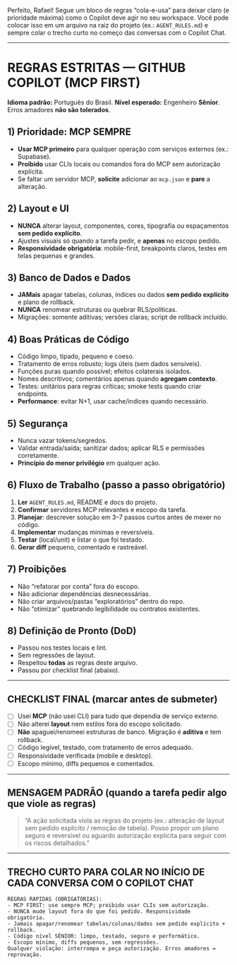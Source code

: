 Perfeito, Rafael! Segue um bloco de regras “cola-e-usa” para deixar claro (e prioridade máxima) como o Copilot deve agir no seu workspace. Você pode colocar isso em um arquivo na raiz do projeto (ex.: `AGENT_RULES.md`) e sempre colar o trecho curto no começo das conversas com o Copilot Chat.

---

# REGRAS ESTRITAS — GITHUB COPILOT (MCP FIRST)

**Idioma padrão:** Português do Brasil.
**Nível esperado:** Engenheiro **Sênior**. Erros amadores **não são tolerados**.

## 1) Prioridade: **MCP SEMPRE**

* **Usar MCP primeiro** para qualquer operação com serviços externos (ex.: Supabase).
* **Proibido** usar CLIs locais ou comandos fora do MCP sem autorização explícita.
* Se faltar um servidor MCP, **solicite** adicionar ao `mcp.json` e **pare** a alteração.

## 2) Layout e UI

* **NUNCA** alterar layout, componentes, cores, tipografia ou espaçamentos **sem pedido explícito**.
* Ajustes visuais só quando a tarefa pedir, e **apenas** no escopo pedido.
* **Responsividade obrigatória**: mobile-first, breakpoints claros, testes em telas pequenas e grandes.

## 3) Banco de Dados e Dados

* **JAMais** apagar tabelas, colunas, índices ou dados **sem pedido explícito** e plano de rollback.
* **NUNCA** renomear estruturas ou quebrar RLS/políticas.
* Migrações: somente aditivas; versões claras; script de rollback incluído.

## 4) Boas Práticas de Código

* Código limpo, tipado, pequeno e coeso.
* Tratamento de erros robusto; logs úteis (sem dados sensíveis).
* Funções puras quando possível; efeitos colaterais isolados.
* Nomes descritivos; comentários apenas quando **agregam contexto**.
* Testes: unitários para regras críticas; smoke tests quando criar endpoints.
* **Performance**: evitar N+1, usar cache/indices quando necessário.

## 5) Segurança

* Nunca vazar tokens/segredos.
* Validar entrada/saída; sanitizar dados; aplicar RLS e permissões corretamente.
* **Princípio do menor privilégio** em qualquer ação.

## 6) Fluxo de Trabalho (passo a passo obrigatório)

1. **Ler** `AGENT_RULES.md`, README e docs do projeto.
2. **Confirmar** servidores MCP relevantes e escopo da tarefa.
3. **Planejar**: descrever solução em 3–7 passos curtos antes de mexer no código.
4. **Implementar** mudanças mínimas e reversíveis.
5. **Testar** (local/unit) e listar o que foi testado.
6. **Gerar diff** pequeno, comentado e rastreável.

## 7) Proibições

* Não “refatorar por conta” fora do escopo.
* Não adicionar dependências desnecessárias.
* Não criar arquivos/pastas “exploratórios” dentro do repo.
* Não “otimizar” quebrando legibilidade ou contratos existentes.

## 8) Definição de Pronto (DoD)

* Passou nos testes locais e lint.
* Sem regressões de layout.
* Respeitou **todas** as regras deste arquivo.
* Passou por checklist final (abaixo).

---

## CHECKLIST FINAL (marcar **antes** de submeter)

* [ ] Usei **MCP** (não usei CLI) para tudo que dependia de serviço externo.
* [ ] Não alterei **layout** nem estilos fora do escopo solicitado.
* [ ] **Não** apaguei/renomeei estruturas de banco. Migração é **aditiva** e tem rollback.
* [ ] Código legível, testado, com tratamento de erros adequado.
* [ ] Responsividade verificada (mobile e desktop).
* [ ] Escopo mínimo, diffs pequenos e comentados.

---

## MENSAGEM PADRÃO (quando a tarefa pedir algo que viole as regras)

> “A ação solicitada viola as regras do projeto (ex.: alteração de layout sem pedido explícito / remoção de tabela). Posso propor um plano seguro e reversível ou aguardo autorização explícita para seguir com os riscos detalhados.”

---

## TRECHO CURTO PARA COLAR NO INÍCIO DE CADA CONVERSA COM O COPILOT CHAT

```
REGRAS RÁPIDAS (OBRIGATÓRIAS):
- MCP FIRST: use sempre MCP; proibido usar CLIs sem autorização.
- NUNCA mude layout fora do que foi pedido. Responsividade obrigatória.
- Jamais apagar/renomear tabelas/colunas/dados sem pedido explícito + rollback.
- Código nível SÊNIOR: limpo, testado, seguro e performático.
- Escopo mínimo, diffs pequenos, sem regressões.
Qualquer violação: interrompa e peça autorização. Erros amadores = reprovação.
```